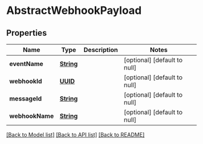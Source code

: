 # AbstractWebhookPayload
## Properties

Name | Type | Description | Notes
------------ | ------------- | ------------- | -------------
**eventName** | [**String**](string) |  | [optional] [default to null]
**webhookId** | [**UUID**](UUID) |  | [optional] [default to null]
**messageId** | [**String**](string) |  | [optional] [default to null]
**webhookName** | [**String**](string) |  | [optional] [default to null]

[[Back to Model list]](../README#documentation-for-models) [[Back to API list]](../README#documentation-for-api-endpoints) [[Back to README]](../README)

